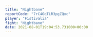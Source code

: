 ```yaml
---
title: "Nightbane"
reportCode: "7rC4GqTLR3pgZQxc"
player: "Fistivalia"
fight: "Nightbane"
date: 2021-08-01T19:04:53.731000+00:00
---
```

